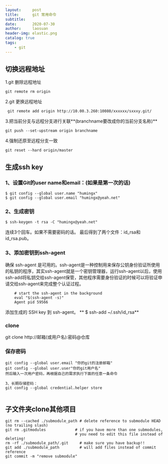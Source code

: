 ```yaml
---
layout:     post
title:      git 常用命令
subtitle:   
date:       2020-07-30
author:     laosuan
header-img: elastic.png
catalog: true
tags:
    - git
---
```


##  切换远程地址

1.git 删除远程地址

```
git remote rm origin
```

2.git 更换远程地址

```
 git remote add origin http://10.00.3.260:10080/xxxxxx/sxxxy.git/
```

3.把当前分支与远程分支进行关联**(branchname要改成你的当前分支名称)**

```
git push --set-upstream origin branchname
```

4.强制还原至远程分支一致
```
git reset --hard origin/master
```


## 生成ssh key

### 1、设置Git的user name和email：(如果是第一次的话)

    $ git config --global user.name "humingx"
    $ git config --global user.email "humingx@yeah.net"
### 2、生成密钥

    $ ssh-keygen -t rsa -C "humingx@yeah.net"
连续3个回车。如果不需要密码的话。
最后得到了两个文件：id_rsa和id_rsa.pub。

### 3、添加密钥到ssh-agent

确保 ssh-agent 是可用的。ssh-agent是一种控制用来保存公钥身份验证所使用的私钥的程序，其实ssh-agent就是一个密钥管理器，运行ssh-agent以后，使用ssh-add将私钥交给ssh-agent保管，其他程序需要身份验证的时候可以将验证申请交给ssh-agent来完成整个认证过程。
```
    # start the ssh-agent in the background
    eval "$(ssh-agent -s)"
    Agent pid 59566
````

添加生成的 SSH key 到 ssh-agent。
**    $ ssh-add ~/.ssh/id_rsa**

### clone
git clone http://邮箱(或用户名):密码@仓库

### 保存密码
```
git config --global user.email "你的git的注册邮箱"
git config --global user.user"你的git用户名"
然后输入一次用户密码，再根据自己的需求执行下面的任意一条命令

3、长期存储密码：
git config --global credential.helper store


````



## 子文件夹clone其他项目

```
git rm --cached ./submodule_path # delete reference to submodule HEAD (no trailing slash)
git rm .gitmodules             # if you have more than one submodules,
                               # you need to edit this file instead of deleting!
rm -rf ./submodule_path/.git     # make sure you have backup!!
git add ./submodule_path         # will add files instead of commit reference
git commit -m "remove submodule"
```

